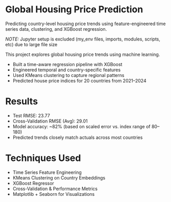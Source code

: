 # Global Housing Price Prediction

Predicting country-level housing price trends using feature-engineered time series data, clustering, and XGBoost regression.

*NOTE:* Jupyter setup is excluded (my_env files, imports, modules, scripts, etc) due to large file size


This project explores global housing price trends using machine learning. 

- Built a time-aware regression pipeline with XGBoost
- Engineered temporal and country-specific features
- Used KMeans clustering to capture regional patterns
- Predicted house price indices for 20 countries from 2021–2024

# Results
- Test RMSE: 23.77
- Cross-Validation RMSE (Avg): 29.01
- Model accuracy: ~82% (based on scaled error vs. index range of 80–180)
- Predicted trends closely match actuals across most countries

# Techniques Used
- Time Series Feature Engineering
- KMeans Clustering on Country Embeddings
- XGBoost Regressor
- Cross-Validation & Performance Metrics
- Matplotlib + Seaborn for Visualizations
